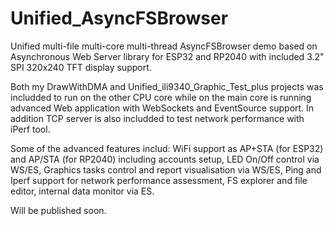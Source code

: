 # Unified_AsyncFSBrowser
Unified multi-file multi-core multi-thread AsyncFSBrowser demo based on Asynchronous Web Server library for ESP32 and RP2040 with included 3.2" SPI 320x240 TFT display support.

Both my DrawWithDMA and  Unified_ili9340_Graphic_Test_plus projects was includded to run on the other CPU core while on the main core is running advanced Web application with WebSockets and EventSource support. In addition TCP server is also includded to test network performance with iPerf tool.

Some of the advanced features includ: WiFi support as AP+STA (for ESP32) and AP/STA (for RP2040) including accounts setup, LED On/Off control via WS/ES, Graphics tasks control and report visualisation via WS/ES, Ping and Iperf support for network performance assessment, FS explorer and file editor, internal data monitor via ES.

Will be published soon.
